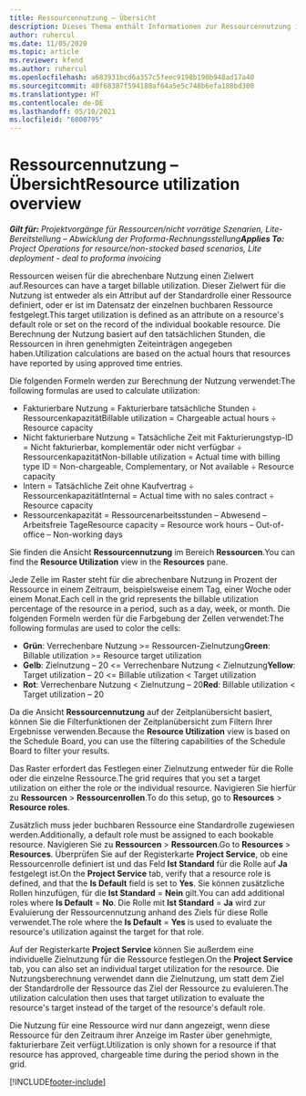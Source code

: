 ```yaml
---
title: Ressourcennutzung – Übersicht
description: Dieses Thema enthält Informationen zur Ressourcennutzung in Project Operations.
author: ruhercul
ms.date: 11/05/2020
ms.topic: article
ms.reviewer: kfend
ms.author: ruhercul
ms.openlocfilehash: a683931bcd6a357c5feec9198b190b948ad17a40
ms.sourcegitcommit: 40f68387f594180af64a5e5c748b6efa188bd300
ms.translationtype: HT
ms.contentlocale: de-DE
ms.lasthandoff: 05/10/2021
ms.locfileid: "6000795"
---
```

# <a name="resource-utilization-overview"></a><span data-ttu-id="a1e4e-103">Ressourcennutzung – Übersicht</span><span class="sxs-lookup"><span data-stu-id="a1e4e-103">Resource utilization overview</span></span>

<span data-ttu-id="a1e4e-104">_**Gilt für:** Projektvorgänge für Ressourcen/nicht vorrätige Szenarien, Lite-Bereitstellung – Abwicklung der Proforma-Rechnungsstellung_</span><span class="sxs-lookup"><span data-stu-id="a1e4e-104">_**Applies To:** Project Operations for resource/non-stocked based scenarios, Lite deployment - deal to proforma invoicing_</span></span>

<span data-ttu-id="a1e4e-105">Ressourcen weisen für die abrechenbare Nutzung einen Zielwert auf.</span><span class="sxs-lookup"><span data-stu-id="a1e4e-105">Resources can have a target billable utilization.</span></span> <span data-ttu-id="a1e4e-106">Dieser Zielwert für die Nutzung ist entweder als ein Attribut auf der Standardrolle einer Ressource definiert, oder er ist im Datensatz der einzelnen buchbaren Ressource festgelegt.</span><span class="sxs-lookup"><span data-stu-id="a1e4e-106">This target utilization is defined as an attribute on a resource's default role or set on the record of the individual bookable resource.</span></span> <span data-ttu-id="a1e4e-107">Die Berechnung der Nutzung basiert auf den tatsächlichen Stunden, die Ressourcen in ihren genehmigten Zeiteinträgen angegeben haben.</span><span class="sxs-lookup"><span data-stu-id="a1e4e-107">Utilization calculations are based on the actual hours that resources have reported by using approved time entries.</span></span>

<span data-ttu-id="a1e4e-108">Die folgenden Formeln werden zur Berechnung der Nutzung verwendet:</span><span class="sxs-lookup"><span data-stu-id="a1e4e-108">The following formulas are used to calculate utilization:</span></span>

  - <span data-ttu-id="a1e4e-109">Fakturierbare Nutzung = Fakturierbare tatsächliche Stunden ÷ Ressourcenkapazität</span><span class="sxs-lookup"><span data-stu-id="a1e4e-109">Billable utilization = Chargeable actual hours ÷ Resource capacity</span></span>
  - <span data-ttu-id="a1e4e-110">Nicht fakturierbare Nutzung = Tatsächliche Zeit mit Fakturierungstyp-ID = Nicht fakturierbar, komplementär oder nicht verfügbar ÷ Ressourcenkapazität</span><span class="sxs-lookup"><span data-stu-id="a1e4e-110">Non-billable utilization = Actual time with billing type ID = Non-chargeable, Complementary, or Not available ÷ Resource capacity</span></span>
  - <span data-ttu-id="a1e4e-111">Intern = Tatsächliche Zeit ohne Kaufvertrag ÷ Ressourcenkapazität</span><span class="sxs-lookup"><span data-stu-id="a1e4e-111">Internal = Actual time with no sales contract ÷ Resource capacity</span></span>
  - <span data-ttu-id="a1e4e-112">Ressourcenkapazität = Ressourcenarbeitsstunden – Abwesend – Arbeitsfreie Tage</span><span class="sxs-lookup"><span data-stu-id="a1e4e-112">Resource capacity = Resource work hours – Out-of-office – Non-working days</span></span>

<span data-ttu-id="a1e4e-113">Sie finden die Ansicht **Ressourcennutzung** im Bereich **Ressourcen**.</span><span class="sxs-lookup"><span data-stu-id="a1e4e-113">You can find the **Resource Utilization** view in the **Resources** pane.</span></span>

<span data-ttu-id="a1e4e-114">Jede Zelle im Raster steht für die abrechenbare Nutzung in Prozent der Ressource in einem Zeitraum, beispielsweise einem Tag, einer Woche oder einem Monat.</span><span class="sxs-lookup"><span data-stu-id="a1e4e-114">Each cell in the grid represents the billable utilization percentage of the resource in a period, such as a day, week, or month.</span></span> <span data-ttu-id="a1e4e-115">Die folgenden Formeln werden für die Farbgebung der Zellen verwendet:</span><span class="sxs-lookup"><span data-stu-id="a1e4e-115">The following formulas are used to color the cells:</span></span>

  - <span data-ttu-id="a1e4e-116">**Grün**: Verrechenbare Nutzung >= Ressourcen-Zielnutzung</span><span class="sxs-lookup"><span data-stu-id="a1e4e-116">**Green**: Billable utilization >= Resource target utilization</span></span>
  - <span data-ttu-id="a1e4e-117">**Gelb**: Zielnutzung – 20 <= Verrechenbare Nutzung < Zielnutzung</span><span class="sxs-lookup"><span data-stu-id="a1e4e-117">**Yellow**: Target utilization – 20 <= Billable utilization < Target utilization</span></span>
  - <span data-ttu-id="a1e4e-118">**Rot**: Verrechenbare Nutzung < Zielnutzung – 20</span><span class="sxs-lookup"><span data-stu-id="a1e4e-118">**Red**: Billable utilization < Target utilization – 20</span></span>

<span data-ttu-id="a1e4e-119">Da die Ansicht **Ressourcennutzung** auf der Zeitplanübersicht basiert, können Sie die Filterfunktionen der Zeitplanübersicht zum Filtern Ihrer Ergebnisse verwenden.</span><span class="sxs-lookup"><span data-stu-id="a1e4e-119">Because the **Resource Utilization** view is based on the Schedule Board, you can use the filtering capabilities of the Schedule Board to filter your results.</span></span>

<span data-ttu-id="a1e4e-120">Das Raster erfordert das Festlegen einer Zielnutzung entweder für die Rolle oder die einzelne Ressource.</span><span class="sxs-lookup"><span data-stu-id="a1e4e-120">The grid requires that you set a target utilization on either the role or the individual resource.</span></span> <span data-ttu-id="a1e4e-121">Navigieren Sie hierfür zu **Ressourcen** > **Ressourcenrollen**.</span><span class="sxs-lookup"><span data-stu-id="a1e4e-121">To do this setup, go to **Resources** > **Resource roles**.</span></span>

<span data-ttu-id="a1e4e-122">Zusätzlich muss jeder buchbaren Ressource eine Standardrolle zugewiesen werden.</span><span class="sxs-lookup"><span data-stu-id="a1e4e-122">Additionally, a default role must be assigned to each bookable resource.</span></span> <span data-ttu-id="a1e4e-123">Navigieren Sie zu **Ressourcen** > **Ressourcen**.</span><span class="sxs-lookup"><span data-stu-id="a1e4e-123">Go to **Resources** > **Resources**.</span></span> <span data-ttu-id="a1e4e-124">Überprüfen Sie auf der Registerkarte **Project Service**, ob eine Ressourcenrolle definiert ist und das Feld **Ist Standard** für die Rolle auf **Ja** festgelegt ist.</span><span class="sxs-lookup"><span data-stu-id="a1e4e-124">On the **Project Service** tab, verify that a resource role is defined, and that the **Is Default** field is set to **Yes**.</span></span> <span data-ttu-id="a1e4e-125">Sie können zusätzliche Rollen hinzufügen, für die **Ist Standard** = **Nein** gilt.</span><span class="sxs-lookup"><span data-stu-id="a1e4e-125">You can add additional roles where **Is Default** = **No**.</span></span> <span data-ttu-id="a1e4e-126">Die Rolle mit **Ist Standard** = **Ja** wird zur Evaluierung der Ressourcennutzung anhand des Ziels für diese Rolle verwendet.</span><span class="sxs-lookup"><span data-stu-id="a1e4e-126">The role where the **Is Default** = **Yes** is used to evaluate the resource's utilization against the target for that role.</span></span>

<span data-ttu-id="a1e4e-127">Auf der Registerkarte **Project Service** können Sie außerdem eine individuelle Zielnutzung für die Ressource festlegen.</span><span class="sxs-lookup"><span data-stu-id="a1e4e-127">On the **Project Service** tab, you can also set an individual target utilization for the resource.</span></span> <span data-ttu-id="a1e4e-128">Die Nutzungsberechnung verwendet dann die Zielnutzung, um statt dem Ziel der Standardrolle der Ressource das Ziel der Ressource zu evaluieren.</span><span class="sxs-lookup"><span data-stu-id="a1e4e-128">The utilization calculation then uses that target utilization to evaluate the resource's target instead of the target of the resource's default role.</span></span>

<span data-ttu-id="a1e4e-129">Die Nutzung für eine Ressource wird nur dann angezeigt, wenn diese Ressource für den Zeitraum ihrer Anzeige im Raster über genehmigte, fakturierbare Zeit verfügt.</span><span class="sxs-lookup"><span data-stu-id="a1e4e-129">Utilization is only shown for a resource if that resource has approved, chargeable time during the period shown in the grid.</span></span>


[!INCLUDE[footer-include](../includes/footer-banner.md)]